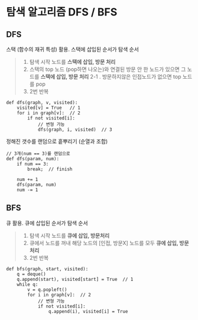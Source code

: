 # 탐색 알고리즘 DFS / BFS

## DFS
스택 (함수의 재귀 특성) 활용. 스택에 삽입된 순서가 탐색 순서
> 1. 탐색 시작 노드를 **스택에 삽입, 방문 처리**
> 2. 스택의 top 노드 (pop하면 나오는)와 연결된 방문 안 한 노드가 있으면 그 노드를 **스택에 삽입, 방문 처리**
> 2-1 .  방문하지않은 인접노드가 없으면 top 노드를 pop
>  3.  2번 반복

    def dfs(graph, v, visited):
	    visited[v] = True	// 1
	    for i in graph[v]:	// 2
		    if not visited[i]:
			    // 변형 가능
			    dfs(graph, i, visited)	// 3
			    
정해진 갯수를 랜덤으로 흩뿌리기 (순열과 조합)

    // 3개(num == 3)를 랜덤으로 
	def dfs(param, num):
        if num == 3:
            break;	// finish
            
	    num += 1
	    dfs(param, num)
	    num -= 1
## BFS
큐 활용. 큐에 삽입된 순서가 탐색 순서
> 1. 탐색 시작 노드를 **큐에 삽입, 방문처리**
> 2. 큐에서 노드를 꺼내 해당 노드의 [인접, 방문X] 노드를 모두 **큐에 삽입, 방문처리**
> 3. 2번 반복

    def bfs(graph, start, visited):
	    q = deque()
	    q.append(start), visited[start] = True	// 1
	    while q:
		    v = q.popleft()
		    for i in graph[v]:	// 2
			    // 변형 가능
			    if not visited[i]:
				    q.append(i), visited[i] = True
